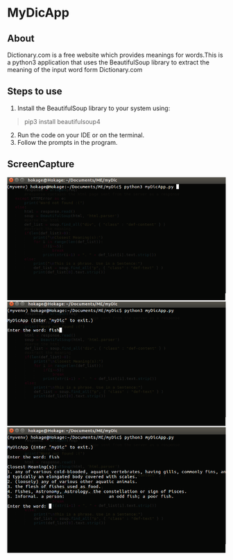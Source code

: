 # MyDicApp

## About
Dictionary.com is a free website which provides meanings for words.This is a python3 application that uses the BeautifulSoup library to extract the meaning of the input word form Dictionary.com                 																																													 
## Steps to use         																																	 
1. Install the BeautifulSoup library to your system using:
> pip3 install beautifulsoup4
2. Run the code on your IDE or on the terminal.
3. Follow the prompts in the program.

## ScreenCapture
![1](https://github.com/aman15012/MyDicApp/blob/master/img/1.png)
![2](https://github.com/aman15012/MyDicApp/blob/master/img/2.png)
![3](https://github.com/aman15012/MyDicApp/blob/master/img/3.png)
